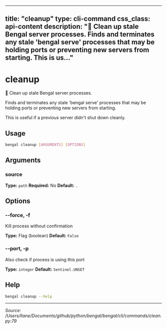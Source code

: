 
---
title: "cleanup"
type: cli-command
css_class: api-content
description: "🔧 Clean up stale Bengal server processes.  Finds and terminates any stale 'bengal serve' processes that may be holding ports or preventing new servers from starting.  This is us..."
---

# cleanup

🔧 Clean up stale Bengal server processes.

Finds and terminates any stale 'bengal serve' processes that may be
holding ports or preventing new servers from starting.

This is useful if a previous server didn't shut down cleanly.


## Usage

```bash
bengal cleanup [ARGUMENTS] [OPTIONS]
```

## Arguments

### source

**Type:** `path`
**Required:** No
**Default:** `.`


## Options

### --force, -f

Kill process without confirmation

**Type:** Flag (boolean)
**Default:** `False`

### --port, -p

Also check if process is using this port

**Type:** `integer`
**Default:** `Sentinel.UNSET`





## Help

```bash
bengal cleanup --help
```

---

*Source: /Users/llane/Documents/github/python/bengal/bengal/cli/commands/clean.py:79*
